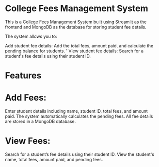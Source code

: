 # College Fees Management System
This is a College Fees Management System built using Streamlit as the frontend and MongoDB as the database for storing student fee details. 

The system allows you to:

Add student fee details: Add the total fees, amount paid, and calculate the pending balance for students.
'
View student fee details: Search for a student's fee details using their student ID.

# Features
# Add Fees:

Enter student details including name, student ID, total fees, and amount paid.
The system automatically calculates the pending fees.
All fee details are stored in a MongoDB database.

# View Fees:

Search for a student’s fee details using their student ID.
View the student's name, total fees, amount paid, and pending fees.
